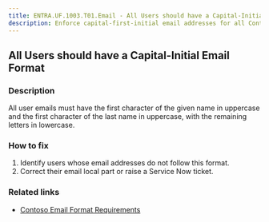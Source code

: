 ```yaml
---
title: ENTRA.UF.1003.T01.Email - All Users should have a Capital-Initial Email Format
description: Enforce capital-first-initial email addresses for all Contoso users
---
```

## All Users should have a Capital-Initial Email Format

### Description

All user emails must have the first character of the given name in uppercase and the first character of the last name in uppercase, with the remaining letters in lowercase.

### How to fix

1. Identify users whose email addresses do not follow this format.
2. Correct their email local part or raise a Service Now ticket.

### Related links

- [Contoso Email Format Requirements](https://contoso.service-now.com/emailformat)
